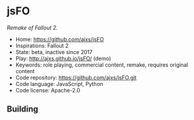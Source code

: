 # jsFO

_Remake of Fallout 2._

- Home: https://github.com/ajxs/jsFO
- Inspirations: Fallout 2
- State: beta, inactive since 2017
- Play: http://ajxs.github.io/jsFO/ (demo)
- Keywords: role playing, commercial content, remake, requires original content
- Code repository: https://github.com/ajxs/jsFO.git
- Code language: JavaScript, Python
- Code license: Apache-2.0

## Building
